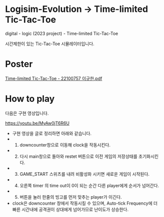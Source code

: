 # Logisim-Evolution -> Time-limited Tic-Tac-Toe
digital - logic (2023 project) - Time-limited Tic-Tac-Toe

시간제한이 있는 Tic-Tac-Toe 시뮬레이터입니다.

# Poster
[Time-limited Tic-Tac-Toe - 22100757 이규한.pdf](https://github.com/todayoneul/logisim-evolution/files/11704122/Time-limited.Tic-Tac-Toe.-.22100757.pdf)

# How to play
다음은 구현 영상입니다.

https://youtu.be/MyAw0jT6R6U


- 구현 영상을 글로 정리하면 아래와 같습니다.
- 1. downcounter창으로 이동해 clock을 작동시킨다.
- 2. 다시 main창으로 돌아와 restet 버튼으로 이전 게임의 저장상태를 초기화시킨다.
- 3. GAME_START 스위츠를 내려 비활성화 시키면 새로운 게임이 시작된다.
- 4. 오른쪽 timer 의 time out이 0이 되는 순간 다른 player에게 순서가 넘어간다.
- 5. 버튼을 눌러 한줄의 빙고를 먼저 맞추는 player가 이긴다.
- clock은 downcounter 창에서 작동시킬 수 있으며, Auto-tick Frequency에 더 빠른 시간내에 공격권이 상대에게 넘어가므로 난이도가 상승한다.
